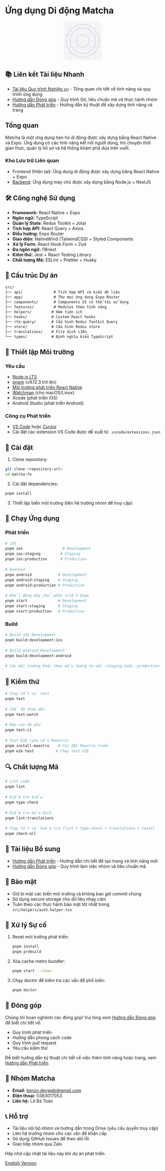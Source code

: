 # Ứng dụng Di động Matcha

<div align="center">
  <img alt="logo" src="./assets/icon.png" width="124px" style="border-radius:10px"/><br/>
</div>

## 📚 Liên kết Tài liệu Nhanh

- [Tài liệu Quy trình Nghiệp vụ](./DOCS.vi.md) - Tổng quan chi tiết về tính năng và quy trình ứng dụng
- [Hướng dẫn Đóng góp](./CONTRIBUTING.md) - Quy trình Git, tiêu chuẩn mã và thực hành nhóm
- [Hướng dẫn Phát triển](./DEVELOPMENT.md) - Hướng dẫn kỹ thuật để xây dựng tính năng và trang

## Tổng quan

Matcha là một ứng dụng hẹn hò di động được xây dựng bằng React Native và Expo. Ứng dụng có các tính năng kết nối người dùng, trò chuyện thời gian thực, quản lý hồ sơ và hệ thống khám phá dựa trên vuốt.

### Kho Lưu trữ Liên quan

- Frontend (Hiện tại): Ứng dụng di động được xây dựng bằng React Native + Expo
- [Backend](https://github.com/toandev95/matcha-be): Ứng dụng máy chủ được xây dựng bằng Node.js + NestJS

## 🛠 Công nghệ Sử dụng

- **Framework:** React Native + Expo
- **Ngôn ngữ:** TypeScript
- **Quản lý State:** Redux Toolkit + Jotai
- **Tích hợp API:** React Query + Axios
- **Điều hướng:** Expo Router
- **Giao diện:** NativeWind (TailwindCSS) + Styled Components
- **Xử lý Form:** React Hook Form + Zod
- **Đa ngôn ngữ:** i18next
- **Kiểm thử:** Jest + React Testing Library
- **Chất lượng Mã:** ESLint + Prettier + Husky

## 📁 Cấu trúc Dự án

```
src/
├── api/              # Tích hợp API và kiểu dữ liệu
├── app/              # Thư mục ứng dụng Expo Router
├── components/       # Components UI có thể tái sử dụng
├── features/         # Modules theo tính năng
├── helpers/         # Hàm tiện ích
├── hooks/           # Custom React hooks
├── rtk-query/       # Cấu hình Redux Toolkit Query
├── store/           # Cấu hình Redux store
├── translations/    # File dịch i18n
└── types/           # Định nghĩa kiểu TypeScript
```

## 🚀 Thiết lập Môi trường

### Yêu cầu

- [Node.js LTS](https://nodejs.org/en/)
- [pnpm](https://pnpm.io/installation) (v9.12.3 trở lên)
- [Môi trường phát triển React Native](https://reactnative.dev/docs/environment-setup)
- [Watchman](https://facebook.github.io/watchman/docs/install) (cho macOS/Linux)
- Xcode (phát triển iOS)
- Android Studio (phát triển Android)

### Công cụ Phát triển

- [VS Code](https://code.visualstudio.com/) hoặc [Cursor](https://www.cursor.com/)
- Cài đặt các extension VS Code được đề xuất từ `.vscode/extensions.json`

## 🔧 Cài đặt

1. Clone repository:

```bash
git clone <repository-url>
cd matcha-fe
```

2. Cài đặt dependencies:

```bash
pnpm install
```

3. Thiết lập biến môi trường (liên hệ trưởng nhóm để truy cập)

## 📱 Chạy Ứng dụng

### Phát triển

```bash
# iOS
pnpm ios                  # Development
pnpm ios:staging         # Staging
pnpm ios:production      # Production

# Android
pnpm android            # Development
pnpm android:staging    # Staging
pnpm android:production # Production

# Khởi động máy chủ phát triển Expo
pnpm start              # Development
pnpm start:staging      # Staging
pnpm start:production   # Production
```

### Build

```bash
# Build iOS Development
pnpm build:development:ios

# Build Android Development
pnpm build:development:android

# Các môi trường khác theo mẫu tương tự với :staging hoặc :production
```

## 🧪 Kiểm thử

```bash
# Chạy tất cả test
pnpm test

# Chế độ theo dõi
pnpm test:watch

# Báo cáo độ phủ
pnpm test:ci

# Test E2E (yêu cầu Maestro)
pnpm install-maestro    # Cài đặt Maestro trước
pnpm e2e-test          # Chạy test E2E
```

## 🔍 Chất lượng Mã

```bash
# Lint code
pnpm lint

# Kiểm tra kiểu
pnpm type-check

# Kiểm tra bản dịch
pnpm lint:translations

# Chạy tất cả kiểm tra (lint + type-check + translations + tests)
pnpm check-all
```

## 📖 Tài liệu Bổ sung

- [Hướng dẫn Phát triển](./DEVELOPMENT.md) - Hướng dẫn chi tiết để tạo trang và tính năng mới
- [Hướng dẫn Đóng góp](./CONTRIBUTING.md) - Quy trình làm việc nhóm và tiêu chuẩn mã

## 🔐 Bảo mật

- Giữ bí mật các biến môi trường và không bao giờ commit chúng
- Sử dụng secure storage cho dữ liệu nhạy cảm
- Tuân theo các thực hành bảo mật tốt nhất trong `src/helpers/auth.helper.tsx`

## 🐛 Xử lý Sự cố

1. Reset môi trường phát triển:

   ```bash
   pnpm install
   pnpm prebuild
   ```

2. Xóa cache metro bundler:

   ```bash
   pnpm start --clear
   ```

3. Chạy doctor để kiểm tra các vấn đề phổ biến:
   ```bash
   pnpm doctor
   ```

## 🤝 Đóng góp

Chúng tôi hoan nghênh các đóng góp! Vui lòng xem [Hướng dẫn Đóng góp](./CONTRIBUTING.md) để biết chi tiết về:

- Quy trình phát triển
- Hướng dẫn phong cách code
- Quy trình pull request
- Yêu cầu kiểm thử

Để biết hướng dẫn kỹ thuật chi tiết về việc thêm tính năng hoặc trang, xem [Hướng dẫn Phát triển](./DEVELOPMENT.md).

## 👥 Nhóm Matcha

- **Email:** kenzo.devweb@gmail.com
- **Điện thoại:** 0383017053
- **Liên hệ:** Lê Bá Toàn

## 📞 Hỗ trợ

- Tài liệu nội bộ nhóm và hướng dẫn trong Drive (yêu cầu quyền truy cập)
- Liên hệ trưởng nhóm cho các vấn đề khẩn cấp
- Sử dụng GitHub Issues để theo dõi lỗi
- Giao tiếp nhóm qua Zalo

Hãy nhớ cập nhật tài liệu này khi dự án phát triển.

[English Version](./README.md)
